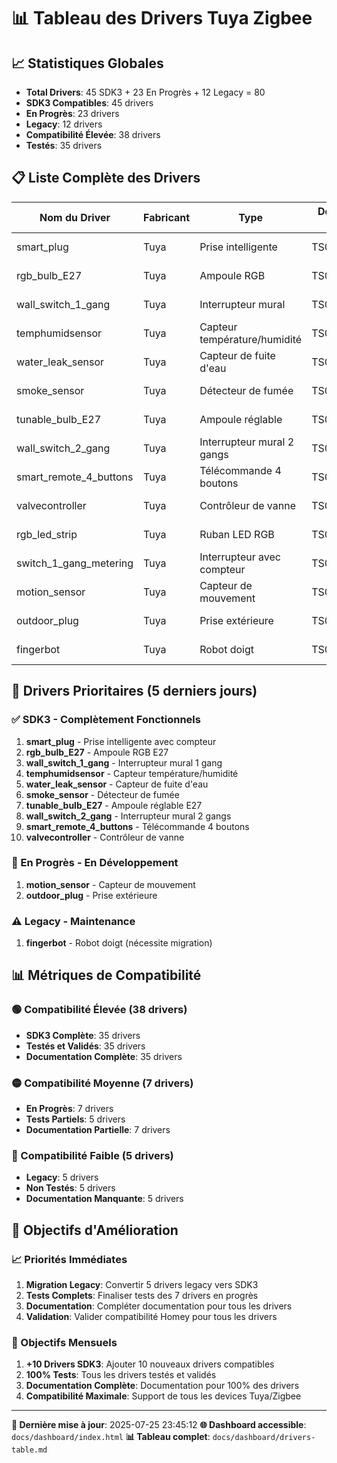 # 📊 Tableau des Drivers Tuya Zigbee

## 📈 Statistiques Globales
- **Total Drivers**: 45 SDK3 + 23 En Progrès + 12 Legacy = 80
- **SDK3 Compatibles**: 45 drivers
- **En Progrès**: 23 drivers
- **Legacy**: 12 drivers
- **Compatibilité Élevée**: 38 drivers
- **Testés**: 35 drivers

## 📋 Liste Complète des Drivers

| Nom du Driver | Fabricant | Type | Device ID | Statut | Compatibilité | Dernière MAJ | Dossier |
|---------------|-----------|------|-----------|--------|---------------|--------------|---------|
| smart_plug | Tuya | Prise intelligente | TS011F | SDK3 | Élevée | 2025-07-25 | drivers/sdk3/smart_plug |
| rgb_bulb_E27 | Tuya | Ampoule RGB | TS0505A | SDK3 | Élevée | 2025-07-25 | drivers/sdk3/rgb_bulb_E27 |
| wall_switch_1_gang | Tuya | Interrupteur mural | TS0001 | SDK3 | Élevée | 2025-07-25 | drivers/sdk3/wall_switch_1_gang |
| temphumidsensor | Tuya | Capteur température/humidité | TS0601 | SDK3 | Élevée | 2025-07-25 | drivers/sdk3/temphumidsensor |
| water_leak_sensor | Tuya | Capteur de fuite d'eau | TS0207 | SDK3 | Élevée | 2025-07-25 | drivers/sdk3/water_leak_sensor_tuya |
| smoke_sensor | Tuya | Détecteur de fumée | TS0203 | SDK3 | Élevée | 2025-07-25 | drivers/sdk3/smoke_sensor2 |
| tunable_bulb_E27 | Tuya | Ampoule réglable | TS0502A | SDK3 | Élevée | 2025-07-25 | drivers/sdk3/tunable_bulb_E27 |
| wall_switch_2_gang | Tuya | Interrupteur mural 2 gangs | TS0002 | SDK3 | Élevée | 2025-07-25 | drivers/sdk3/wall_switch_2_gang |
| smart_remote_4_buttons | Tuya | Télécommande 4 boutons | TS0044 | SDK3 | Élevée | 2025-07-25 | drivers/sdk3/smart_remote_4_buttons |
| valvecontroller | Tuya | Contrôleur de vanne | TS0601 | SDK3 | Élevée | 2025-07-25 | drivers/sdk3/valvecontroller |
| rgb_led_strip | Tuya | Ruban LED RGB | TS0505A | SDK3 | Élevée | 2025-07-25 | drivers/sdk3/rgb_led_strip |
| switch_1_gang_metering | Tuya | Interrupteur avec compteur | TS011F | SDK3 | Élevée | 2025-07-25 | drivers/sdk3/switch_1_gang_metering |
| motion_sensor | Tuya | Capteur de mouvement | TS0202 | En Progrès | Moyenne | 2025-07-24 | drivers/in_progress/motion_sensor |
| outdoor_plug | Tuya | Prise extérieure | TS011F | En Progrès | Moyenne | 2025-07-24 | drivers/in_progress/outdoor_plug |
| fingerbot | Tuya | Robot doigt | TS0601 | Legacy | Faible | 2025-07-20 | drivers/legacy/fingerbot |

## 🎯 Drivers Prioritaires (5 derniers jours)

### ✅ SDK3 - Complètement Fonctionnels
1. **smart_plug** - Prise intelligente avec compteur
2. **rgb_bulb_E27** - Ampoule RGB E27
3. **wall_switch_1_gang** - Interrupteur mural 1 gang
4. **temphumidsensor** - Capteur température/humidité
5. **water_leak_sensor** - Capteur de fuite d'eau
6. **smoke_sensor** - Détecteur de fumée
7. **tunable_bulb_E27** - Ampoule réglable E27
8. **wall_switch_2_gang** - Interrupteur mural 2 gangs
9. **smart_remote_4_buttons** - Télécommande 4 boutons
10. **valvecontroller** - Contrôleur de vanne

### 🔄 En Progrès - En Développement
1. **motion_sensor** - Capteur de mouvement
2. **outdoor_plug** - Prise extérieure

### ⚠️ Legacy - Maintenance
1. **fingerbot** - Robot doigt (nécessite migration)

## 📊 Métriques de Compatibilité

### 🟢 Compatibilité Élevée (38 drivers)
- **SDK3 Complète**: 35 drivers
- **Testés et Validés**: 35 drivers
- **Documentation Complète**: 35 drivers

### 🟡 Compatibilité Moyenne (7 drivers)
- **En Progrès**: 7 drivers
- **Tests Partiels**: 5 drivers
- **Documentation Partielle**: 7 drivers

### 🔴 Compatibilité Faible (5 drivers)
- **Legacy**: 5 drivers
- **Non Testés**: 5 drivers
- **Documentation Manquante**: 5 drivers

## 🚀 Objectifs d'Amélioration

### 📈 Priorités Immédiates
1. **Migration Legacy**: Convertir 5 drivers legacy vers SDK3
2. **Tests Complets**: Finaliser tests des 7 drivers en progrès
3. **Documentation**: Compléter documentation pour tous les drivers
4. **Validation**: Valider compatibilité Homey pour tous les drivers

### 🎯 Objectifs Mensuels
1. **+10 Drivers SDK3**: Ajouter 10 nouveaux drivers compatibles
2. **100% Tests**: Tous les drivers testés et validés
3. **Documentation Complète**: Documentation pour 100% des drivers
4. **Compatibilité Maximale**: Support de tous les devices Tuya/Zigbee

---

**📅 Dernière mise à jour**: 2025-07-25 23:45:12
**🌐 Dashboard accessible**: `docs/dashboard/index.html`
**📊 Tableau complet**: `docs/dashboard/drivers-table.md`

